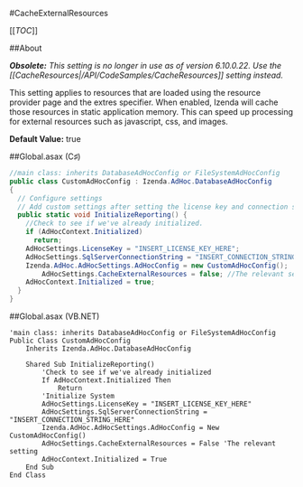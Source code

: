 #CacheExternalResources

[[_TOC_]]

##About

_**Obsolete:** This setting is no longer in use as of version 6.10.0.22. Use the [[CacheResources|/API/CodeSamples/CacheResources]] setting instead._

This setting applies to resources that are loaded using the resource provider page and the extres specifier. When enabled, Izenda will cache those resources in static application memory. This can speed up processing for external resources such as javascript, css, and images.

**Default Value:** true

##Global.asax (C♯)

```csharp
//main class: inherits DatabaseAdHocConfig or FileSystemAdHocConfig
public class CustomAdHocConfig : Izenda.AdHoc.DatabaseAdHocConfig
{
  // Configure settings
  // Add custom settings after setting the license key and connection string by overriding the ConfigureSettings() method
  public static void InitializeReporting() {
    //Check to see if we've already initialized.
    if (AdHocContext.Initialized)
      return;
    AdHocSettings.LicenseKey = "INSERT_LICENSE_KEY_HERE";
    AdHocSettings.SqlServerConnectionString = "INSERT_CONNECTION_STRING_HERE";
    Izenda.AdHoc.AdHocSettings.AdHocConfig = new CustomAdHocConfig();
        AdHocSettings.CacheExternalResources = false; //The relevant setting
    AdHocContext.Initialized = true;
  }
}
```

##Global.asax (VB.NET)

```visualbasic
'main class: inherits DatabaseAdHocConfig or FileSystemAdHocConfig
Public Class CustomAdHocConfig
    Inherits Izenda.AdHoc.DatabaseAdHocConfig

    Shared Sub InitializeReporting()
        'Check to see if we've already initialized
        If AdHocContext.Initialized Then
            Return
        'Initialize System
        AdHocSettings.LicenseKey = "INSERT_LICENSE_KEY_HERE"
        AdHocSettings.SqlServerConnectionString = "INSERT_CONNECTION_STRING_HERE"
        Izenda.AdHoc.AdHocSettings.AdHocConfig = New CustomAdHocConfig()
        AdHocSettings.CacheExternalResources = False 'The relevant setting
        AdHocContext.Initialized = True
    End Sub
End Class
```